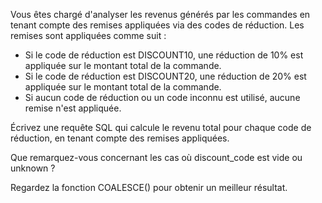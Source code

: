 Vous êtes chargé d'analyser les revenus générés par les commandes en tenant compte des remises appliquées via des codes de réduction. Les remises sont appliquées comme suit :

- Si le code de réduction est DISCOUNT10, une réduction de 10% est appliquée sur le montant total de la commande.
- Si le code de réduction est DISCOUNT20, une réduction de 20% est appliquée sur le montant total de la commande.
- Si aucun code de réduction ou un code inconnu est utilisé, aucune remise n'est appliquée.

Écrivez une requête SQL qui calcule le revenu total pour chaque code de réduction, en tenant compte des remises appliquées.


Que remarquez-vous concernant les cas où discount_code est vide ou unknown ? 

Regardez la fonction COALESCE() pour obtenir un meilleur résultat. 